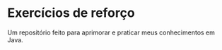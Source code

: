 # Exercícios de reforço

Um repositório feito para aprimorar e praticar meus conhecimentos em Java.
